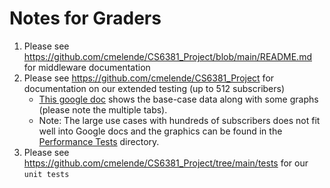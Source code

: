 # Notes for Graders

1. Please see https://github.com/cmelende/CS6381_Project/blob/main/README.md for middleware documentation
2. Please see https://github.com/cmelende/CS6381_Project for documentation on our extended testing (up to 512 subscribers)
    - [This google doc](https://docs.google.com/spreadsheets/d/1H4u13wixeZt-xnLRhawARIDIHAOaUvkrhZLEO05O1V4/edit?usp=sharing) shows the base-case data along with some graphs (please note the multiple tabs). 
    - Note: The large use cases with hundreds of subscribers does not fit well into Google docs and the graphics can be found in the [Performance Tests](https://github.com/cmelende/CS6381_Project/tree/main/performance_tests) directory. 
3. Please see https://github.com/cmelende/CS6381_Project/tree/main/tests for our `unit tests`
